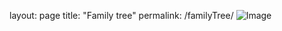 layout: page
title: "Family tree"
permalink: /familyTree/
![Image](https://ancestry.gordonrudman.com/FamilyTree-Page-1.svg)